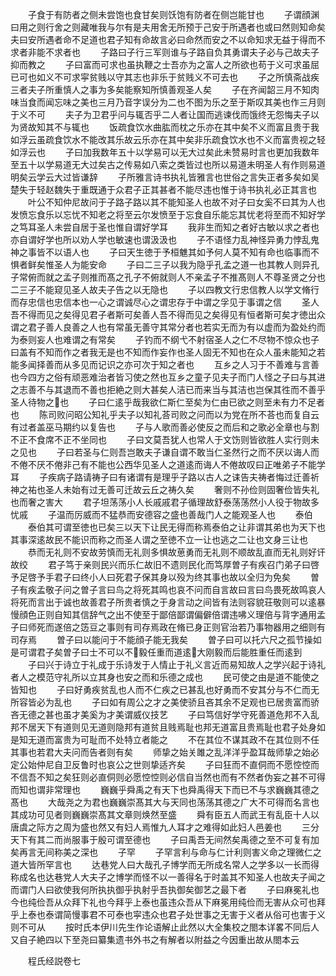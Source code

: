 <!-- { "loadSidebar": true } -->
　　子食于有防者之侧未尝饱也食甘矣则饫饱有防者在侧岂能甘也
　　子谓顔渊曰用之则行舍之则藏唯我与尔有是夫用舍无所预于己安于所遇者也或曰然则知命矣夫曰安所遇者命不足道也君子知有命故言必曰命然而安之不以命知求无益于得而不求者非能不求者也
　　子路曰子行三军则谁与子路自负其勇谓夫子必与己故夫子抑而教之
　　子曰富而可求也虽执鞭之士吾亦为之富人之所欲也苟于义可求虽屈已可也如义不可求寜贫贱以守其志也非乐于贫贱义不可去也
　　子之所慎斋战疾三者夫子所重慎人之事为多矣能察知所慎善观圣人矣
　　子在齐闻韶三月不知肉味当食而闻忘味之美也三月乃音字误分为二也不图为乐之至于斯叹其美也作三月则于义不可
　　夫子为卫君乎问与辄否乎二人者让国而逃谏伐而饿终无怨悔夫子以为贤故知其不与辄也
　　饭疏食饮水曲肱而枕之乐亦在其中矣不义而富且贵于我如浮云虽疏食饮水不能改其乐故云乐亦在其中矣非乐疏食饮水也不义而富贵视之轻如浮云也
　　子曰加我数年五十以学易可以无大过矣此未赞易时言也更加我数年至五十以学易道无大过矣古之传易如八索之类皆过也所以易道未明圣人有作则易道明矣云学云大过皆谦辞
　　子所雅言诗书执礼皆雅言也世俗之言失正者多矣如吴楚失于轻赵魏失于重既通于众君子正其甚者不能尽违也惟于诗书执礼必正其言也
　　叶公不知仲尼故问于子路子路以其不能知圣人也故不对子曰女奚不曰其为人也发愤忘食乐以忘忧不知老之将至云尔发愤至于忘食自乐能忘其忧老将至而不知好学之笃耳圣人未尝自居于圣也惟自谓好学耳
　　我非生而知之者好古敏以求之者也亦自谓好学也所以劝人学也敏速也谓汲汲也
　　子不语怪力乱神怪异勇力悖乱鬼神之事皆不以语人也
　　子曰天生徳于予桓魋其如予何人莫不知有命也临事而不惧者鲜矣惟圣人为能安命
　　子曰二三子以我为隐乎孔孟之道一也其教人则异孔子常俯而就之孟子则推而髙之孔子不俯就则人不亲孟子不推髙则人不尊圣贤之分也二三子不能窥见圣人故夫子告之以无隐也
　　子以四教文行忠信教人以学文脩行而存忠信也忠信本也一心之谓诚尽心之谓忠存于中谓之孚见于事谓之信
　　圣人吾不得而见之矣得见君子者斯可矣善人吾不得而见之矣得见有恒者斯可矣才徳出众谓之君子善人良善之人也有常虽无善守其常分者也若实无而为有以虚而为盈处约而为泰则妄人也难谓之有常矣
　　子钓而不纲弋不射宿圣人之仁不尽物不惊众也子曰盖有不知而作之者我无是也不知而作妄作也圣人固无不知也在众人虽未能知之若能多闻择善而从多见而记识之亦可次于知之者也
　　互乡之人习于不善难与言善也今四方之俗有顽恶难治者皆习使之然也互乡之童子见夫子而门人怪之子曰与其进之志善不与其退而不善也拒絶之则大甚矣人洁已而来当与其洁也岂保其徃而不善乎圣人待物之也
　　子曰仁逺乎哉我欲仁斯仁至矣为仁由已欲之则至未有力不足者也
　　陈司败问昭公知礼乎夫子以知礼荅司败之问而以为党在所不荅也而复自云有过者盖巫马期约以复告也
　　子与人歌而善必使反之而后和之歌必全章也与割不正不食席不正不坐同也
　　子曰文莫吾犹人也常人于文饬则皆欲胜人实行则未之见也
　　子曰若圣与仁则吾岂敢夫子谦自谓不敢当仁圣然行之而不厌以诲人而不倦不厌不倦非己有不能也公西华见圣人之道逺而诲人不倦故叹曰正唯弟子不能学耳
　　子疾病子路请祷子曰有诸谓有是理乎子路以古人之诔告夫祷者悔过迁善祈神之祐也圣人未始有过无善可迁故云丘之祷久矣
　　奢则不孙俭则固奢俭皆失礼也而奢之害大
　　君子坦荡荡小人长戚戚君子循理故舒泰荡荡然小人役于物故多忧戚
　　子温而厉威而不猛恭而安德容之盛也善哉门人之能观圣人也
　　泰伯
　　泰伯其可谓至徳也已矣三以天下让民无得而称焉泰伯之让非谓其弟也为天下也其事深逺故民不能识而称之而圣人谓之至徳不立一让也逃之二让也文身三让也
　　恭而无礼则不安故劳慎而无礼则多惧故葸勇而无礼则不顺故乱直而无礼则好讦故绞
　　君子笃于亲则民兴而乐仁故旧不遗则民化而笃厚曽子有疾召门弟子曰啓予足啓予手君子曰终小人曰死君子保其身以殁为终其事也故以全归为免矣
　　曽子有疾孟敬子问之曽子言曰鸟之将死其鸣也哀不问而自言故曰言曰鸟畏死故鸣哀人将死而言出于诚也故善君子所贵者慎之于身言动之间皆有法则容貌荘敬则可以逺暴慢顔色正则自知其信辞气之出不使至于鄙倍鄙谓偏僻倍谓违咈义理倍与背字通用孟子曰师死而遂倍之笾豆之事则有司存焉政在脩已身正则官治若乃事物器用之细则有司存焉
　　曽子曰以能问于不能顔子能无我矣
　　曽子曰可以托六尺之孤节操如是可谓君子矣曽子曰士不可以不毅任重而道逺大刚毅而后能胜重任而逺到
　　子曰兴于诗立于礼成于乐诗发于人情止于礼义言近而易知故人之学兴起于诗礼者人之模范守礼所以立其身也安之而和乐德之成也
　　民可使之由是道不能使之皆知也
　　子曰好勇疾贫乱也人而不仁疾之已甚乱也好勇而不安其分与不仁而无所容皆必为乱也
　　子曰如有周公之才之美使骄且吝其余不足观也已居贵富而骄吝无德之甚也虽才美奚为才美谓威仪技艺
　　子曰笃信好学守死善道危邦不入乱邦不居天下有道则见无道则隐邦有道贫且贱焉耻也邦无道富且贵焉耻也君子处身如是知无道而富贵为可耻而不处特立者能之
　　不在其位不谋其政不在其位则不任其事也若君大夫问而告者则有矣
　　师挚之始关雎之乱洋洋乎盈耳哉师挚之始必定公始仲尼自卫反鲁时也哀公之世则挚适齐矣
　　子曰狂而不直侗而不愿悾悾而不信吾不知之矣狂则必直侗则必愿悾悾则必信自当然也而有不然者伪妄之甚不可得而知也谓非常理也
　　巍巍乎舜禹之有天下也舜禹得天下而已不与求巍巍其德之髙也
　　大哉尧之为君也巍巍崇髙其大与天同也荡荡其德之广大不可得而名言也其成功可见者则巍巍崇髙其文章则焕然至盛
　　舜有臣五人而武王有乱臣十人以唐虞之际方之周为盛也然又有妇人焉惟九人耳才之难得如此妇人邑姜也
　　三分天下有其二而尚服事于殷可谓至德也
　　子曰禹吾无间然矣禹德之至不可复有加矣再言无间称美之深也
　　子罕
　　子罕言利与命与仁计利则害义命之理微仁之道大皆所罕言也
　　达巷党人曰大哉孔子博学而无所成名常人之学多以一长而得称成名也达巷党人大夫子之博学而怪不以一善得名于时盖其不知圣人也故夫子闻之而谓门人曰欲使我何所执执御乎执射乎吾执御矣御艺之最下者
　　子曰麻冕礼也今也纯俭吾从众拜下礼也今拜乎上泰也虽违众吾从下麻冕用纯俭而无害从众可也拜乎上泰也泰谓简慢事君不可泰也寜违众也君子处世事之无害于义者从俗可也害于义则不可从
　　按时氏本伊川先生作论语解止此然以大全集校之閤本详畧不同后人又自子絶四以下至尧曰纂集遗书外书之有解者以附益之今因重出故从閤本云

　　程氏经説卷七
